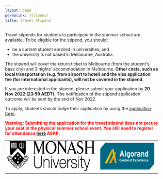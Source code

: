 ```yaml
---
layout: page
permalink: /stipend/
title: Travel Stipend
---
```


Travel stipends for students to participate in the summer school are available. To be eligible for the stipend, you should:

* be a current student enrolled in universities, and
* the university is not based in Melbourne, Australia

The stipend will cover the return ticket to Melbourne (from the student's base city) and 3 nights' accommodation in Melbourne. **Other costs, such as local transportation (e.g. from airport to hotel) and the visa application fee (for international applicants), will not be covered in the stipend.**

If you are interested in the stipend, please submit your application by **20 Nov 2022 (23:59 AEDT).** 
The notification of the stipend application outcome will be sent by the end of Nov 2022.

To apply, students should lodge their application by using the [application form](https://docs.google.com/forms/d/e/1FAIpQLScsVIYLPbneVMJo-kXPnX3cGEmF218muw9xVlzFbF0FEjidTw/viewform). 

<span style="color:red">**Warning: Submitting the application for the travel stipend does not secure your seat in the physical summer school event. 
You still need to register for attendance [here](https://acesummerschool.github.io/registration/) ASAP.**</span>

<table style="width:100%; border:none">
  <tr>
    <td style="text-align:center;border:none"><img src="/assets/img/monash.png" height="100"></td>
    <td style="text-align:center;border:none"><img src="/assets/img/ace-sip.png" height="100"></td>
  </tr>
</table>
